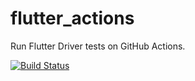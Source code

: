 # flutter_actions

Run Flutter Driver tests on GitHub Actions.

[![Build Status](workflows/flutter%20drive/badge.svg?branch=master)](actions?query=workflow%3A"flutter+drive"+branch%3Amaster)

